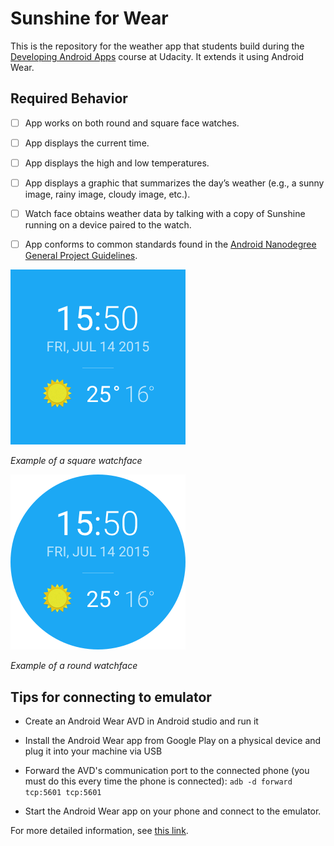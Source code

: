 # Sunshine for Wear

This is the repository for the weather app that students build during the [Developing Android Apps](https://www.udacity.com/course/new-android-fundamentals--ud851) course at Udacity. It extends it using Android Wear.

## Required Behavior

* [ ] App works on both round and square face watches.

* [ ] App displays the current time.

* [ ] App displays the high and low temperatures.

* [ ] App displays a graphic that summarizes the day’s weather (e.g., a sunny image, rainy image, cloudy image, etc.).

* [ ] Watch face obtains weather data by talking with a copy of Sunshine running on a device paired to the watch.

* [ ] App conforms to common standards found in the [Android Nanodegree General Project Guidelines](http://udacity.github.io/android-nanodegree-guidelines/core.html).

![square watchface](square_example.png)

*Example of a square watchface*

![round watchface](round_example.png)

*Example of a round watchface*

## Tips for connecting to emulator

* Create an Android Wear AVD in Android studio and run it

* Install the Android Wear app from Google Play on a physical device and plug it into your machine via USB

* Forward the AVD's communication port to the connected phone (you must do this every time the phone is connected): `adb -d forward tcp:5601 tcp:5601`

* Start the Android Wear app on your phone and connect to the emulator.

For more detailed information, see [this link](https://developer.android.com/training/wearables/apps/creating.html).